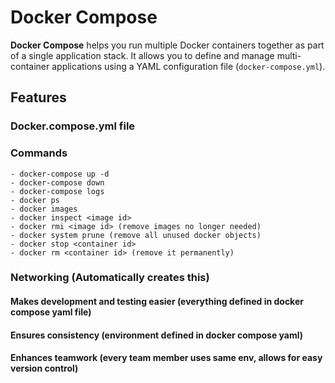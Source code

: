 # Docker Compose

**Docker Compose** helps you run multiple Docker containers together as part of a single application stack. It allows you to define and manage multi-container applications using a YAML configuration file (`docker-compose.yml`).

## Features
### Docker.compose.yml file
### Commands
    - docker-compose up -d 
    - docker-compose down
    - docker-compose logs
    - docker ps
    - docker images
    - docker inspect <image id>
    - docker rmi <image id> (remove images no longer needed)
    - docker system prune (remove all unused docker objects)
    - docker stop <container id>
    - docker rm <container id> (remove it permanently)

### Networking (Automatically creates this)

#### Makes development and testing easier (everything defined in docker compose yaml file)

#### Ensures consistency (environment defined in docker compose yaml)

#### Enhances teamwork (every team member uses same env, allows for easy version control)

